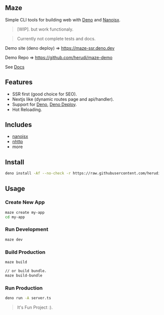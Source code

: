 ## Maze

Simple CLI tools for building web with [Deno](https://deno.land/) and
[Nanojsx](https://nanojsx.io/).

> [WIP]. but work functionaly.

> Currently not complete tests and docs.

Demo site (deno deploy) => https://maze-ssr.deno.dev

Demo Repo => https://github.com/herudi/maze-demo

See [Docs](https://github.com/herudi/maze/tree/master/docs)

## Features

- SSR first (good choice for SEO).
- Nextjs like (dynamic routes page and api/handler).
- Support for [Deno](https://deno.land), [Deno Deploy](https://deno.com/deploy).
- Hot Reloading.

## Includes

- [nanojsx](https://nanojsx.io/)
- [nhttp](https://nhttp.deno.dev)
- more

## Install

```bash
deno install -Af --no-check -r https://raw.githubusercontent.com/herudi/maze/dev-0.0.7/maze.ts
```

## Usage

### Create New App

```bash
maze create my-app
cd my-app
```

### Run Development

```bash
maze dev
```

### Build Production

```bash
maze build

// or build bundle.
maze build-bundle
```

### Run Production

```bash
deno run -A server.ts
```

> It's Fun Project :).
